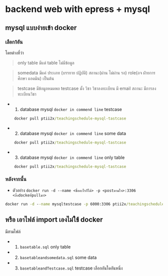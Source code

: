 # backend web with epress + mysql
## mysql แบบง่ายเข้า docker
### เลือก1อัน 
โดยต่างที่ว่า
 > only table มีแต่ table ไม่มีข้อมูล

 > somedata มีแค่ ประเภท (บรรยาย ปฏิบัติ) สถานะ(ผ่าน ไม่ผ่าน รอ) role(อจ ฝ่ายการศึกษา แอดมิน) เป็นต้น

 > testcase มีข้อมูลหมดพอ testcase มั้ง วิชา วิชาลงทะเบียน มี email สถานะ มีการลงทะเบียนวิชา
 
- 1. database mysql `docker in commend line` testcase 
```cmd
    docker pull ptii2x/teachingschedule-mysql-tastcase
```

- 2. database mysql `docker in commend line` some data
```cmd
    docker pull ptii2x/teachingschedule-mysql-tastcase
```

- 3. database mysql `docker in commend line` only table
```cmd
    docker pull ptii2x/teachingschedule-mysql-tastcase
```
### หลังจากนั้น
- ตัวอย่าง `docker run -d --name <ชื่ออะไรก็ได้> -p <postตามใจ>:3306 <ลิ้งdockeที่pullมา>`
```cmd
docker run -d --name mysqltestcase -p 6000:3306 ptii2x/teachingschedule-mysql-tastcase
```

## หรือ เอาไฟล์ import เองไม่ใช้ docker
มีสามไฟล์
- 1. `basetable.sql` only table
- 2. `basetableandsomedata.sql` some data
- 3. `basetableandTestcase.sql` testcase 
เลือกอันใดอันหนึ่ง
